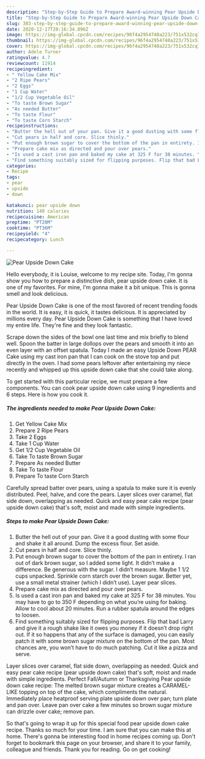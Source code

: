 ```yaml
---
description: "Step-by-Step Guide to Prepare Award-winning Pear Upside Down Cake"
title: "Step-by-Step Guide to Prepare Award-winning Pear Upside Down Cake"
slug: 303-step-by-step-guide-to-prepare-award-winning-pear-upside-down-cake
date: 2020-12-17T20:16:34.896Z
image: https://img-global.cpcdn.com/recipes/96f4a2954748a223/751x532cq70/pear-upside-down-cake-recipe-main-photo.jpg
thumbnail: https://img-global.cpcdn.com/recipes/96f4a2954748a223/751x532cq70/pear-upside-down-cake-recipe-main-photo.jpg
cover: https://img-global.cpcdn.com/recipes/96f4a2954748a223/751x532cq70/pear-upside-down-cake-recipe-main-photo.jpg
author: Adele Turner
ratingvalue: 4.7
reviewcount: 11914
recipeingredient:
- " Yellow Cake Mix"
- "2 Ripe Pears"
- "2 Eggs"
- "1 Cup Water"
- "1/2 Cup Vegetable Oil"
- "To taste Brown Sugar"
- "As needed Butter"
- "To taste Flour"
- "To taste Corn Starch"
recipeinstructions:
- "Butter the hell out of your pan. Give it a good dusting with some flour and shake it all around. Dump the excess flour. Set aside."
- "Cut pears in half and core. Slice thinly."
- "Put enough brown sugar to cover the bottom of the pan in entirety. I ran out of dark brown sugar, so I added some light. It didn’t make a difference. Be generous with the sugar. I didn’t measure. Maybe 1 1/2 cups unpacked. Sprinkle corn starch over the brown sugar. Better yet, use a small metal strainer (which I didn’t use). Layer pear slices."
- "Prepare cake mix as directed and pour over pears."
- "Is used a cast iron pan and baked my cake at 325 F for 38 minutes. You may have to go to 350 F depending on what you’re using for baking. Allow to cool about 20 minutes. Run a rubber spatula around the edges to loosen."
- "Find something suitably sized for flipping purposes. Flip that bad Larry and give it a rough shake like it owes you money if it doesn’t drop right out. If it so happens that any of the surface is damaged, you can easily patch it with some brown sugar mixture on the bottom of the pan. Most chances are, you won’t have to do much patching. Cut it like a pizza and serve."
categories:
- Recipe
tags:
- pear
- upside
- down

katakunci: pear upside down 
nutrition: 149 calories
recipecuisine: American
preptime: "PT20M"
cooktime: "PT36M"
recipeyield: "4"
recipecategory: Lunch

---
```



![Pear Upside Down Cake](https://img-global.cpcdn.com/recipes/96f4a2954748a223/751x532cq70/pear-upside-down-cake-recipe-main-photo.jpg)

Hello everybody, it is Louise, welcome to my recipe site. Today, I'm gonna show you how to prepare a distinctive dish, pear upside down cake. It is one of my favorites. For mine, I'm gonna make it a bit unique. This is gonna smell and look delicious.

Pear Upside Down Cake is one of the most favored of recent trending foods in the world. It is easy, it is quick, it tastes delicious. It is appreciated by millions every day. Pear Upside Down Cake is something that I have loved my entire life. They're fine and they look fantastic.

Scrape down the sides of the bowl one last time and mix briefly to blend well. Spoon the batter in large dollops over the pears and smooth it into an even layer with an offset spatula. Today I made an easy Upside Down PEAR Cake using my cast iron pan that I can cook on the stove top and put directly in the oven. I had some pears leftover after entertaining my niece recently and whipped up this upside down cake that she could take along.


To get started with this particular recipe, we must prepare a few components. You can cook pear upside down cake using 9 ingredients and 6 steps. Here is how you cook it.

<!--inarticleads1-->

##### The ingredients needed to make Pear Upside Down Cake:

1. Get  Yellow Cake Mix
1. Prepare 2 Ripe Pears
1. Take 2 Eggs
1. Take 1 Cup Water
1. Get 1/2 Cup Vegetable Oil
1. Take To taste Brown Sugar
1. Prepare As needed Butter
1. Take To taste Flour
1. Prepare To taste Corn Starch


Carefully spread batter over pears, using a spatula to make sure it is evenly distributed. Peel, halve, and core the pears. Layer slices over caramel, flat side down, overlapping as needed. Quick and easy pear cake recipe (pear upside down cake) that&#39;s soft, moist and made with simple ingredients. 

<!--inarticleads2-->

##### Steps to make Pear Upside Down Cake:

1. Butter the hell out of your pan. Give it a good dusting with some flour and shake it all around. Dump the excess flour. Set aside.
1. Cut pears in half and core. Slice thinly.
1. Put enough brown sugar to cover the bottom of the pan in entirety. I ran out of dark brown sugar, so I added some light. It didn’t make a difference. Be generous with the sugar. I didn’t measure. Maybe 1 1/2 cups unpacked. Sprinkle corn starch over the brown sugar. Better yet, use a small metal strainer (which I didn’t use). Layer pear slices.
1. Prepare cake mix as directed and pour over pears.
1. Is used a cast iron pan and baked my cake at 325 F for 38 minutes. You may have to go to 350 F depending on what you’re using for baking. Allow to cool about 20 minutes. Run a rubber spatula around the edges to loosen.
1. Find something suitably sized for flipping purposes. Flip that bad Larry and give it a rough shake like it owes you money if it doesn’t drop right out. If it so happens that any of the surface is damaged, you can easily patch it with some brown sugar mixture on the bottom of the pan. Most chances are, you won’t have to do much patching. Cut it like a pizza and serve.


Layer slices over caramel, flat side down, overlapping as needed. Quick and easy pear cake recipe (pear upside down cake) that&#39;s soft, moist and made with simple ingredients. Perfect Fall/Autumn or Thanksgiving Pear upside down cake recipe: The melted brown sugar mixture creates a CARAMEL-LIKE topping on top of the cake, which compliments the natural. Immediately place heatproof serving plate upside down over pan; turn plate and pan over. Leave pan over cake a few minutes so brown sugar mixture can drizzle over cake; remove pan. 

So that's going to wrap it up for this special food pear upside down cake recipe. Thanks so much for your time. I am sure that you can make this at home. There's gonna be interesting food in home recipes coming up. Don't forget to bookmark this page on your browser, and share it to your family, colleague and friends. Thank you for reading. Go on get cooking!
